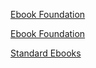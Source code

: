 
[Ebook Foundation](https://github.com/EbookFoundation/free-programming-books)


[Ebook Foundation](https://github.com/EbookFoundation)

[Standard Ebooks](https://github.com/standardebooks)
